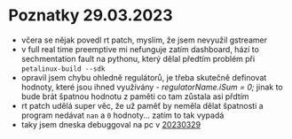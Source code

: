 # Poznatky 29.03.2023

- včera se nějak povedl rt patch, myslím, že jsem nevyužil gstreamer
- v full real time preemptive mi nefunguje zatím dashboard, hází to sechmentation fault na pythonu, který dělal předtím problém při `petalinux-build --sdk`
- opravil jsem chybu ohledně regulátorů, je třeba skutečně definovat hodnoty, které jsou ihned využívány - _regulatorName.iSum = 0;_ jinak to bude brát špatnou hodnotu z paměti co tam zůstala asi přdtím
- rt patch udělá super věc, že už paměť by neměla dělat špatnosti a program nedávat `nan` a `0` hodnoty... zatím to tak vypadá
- taky jsem dneska debuggoval na pc v [20230329](./code/20230329/)

